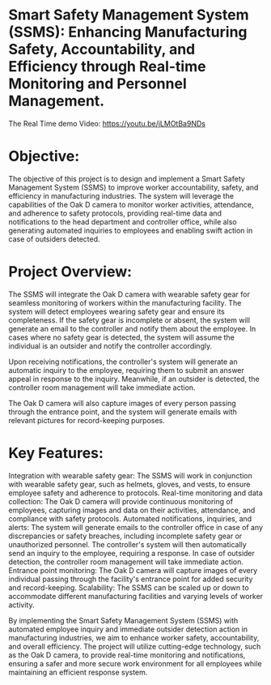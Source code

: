 # Smart Safety Management System (SSMS): Enhancing Manufacturing Safety, Accountability, and Efficiency through Real-time Monitoring and Personnel Management.
The Real Time demo Video: https://youtu.be/jLMOtBa9NDs

# Objective:

The objective of this project is to design and implement a Smart Safety Management System (SSMS) to improve worker accountability, safety, and efficiency in manufacturing industries. The system will leverage the capabilities of the Oak D camera to monitor worker activities, attendance, and adherence to safety protocols, providing real-time data and notifications to the head department and controller office, while also generating automated inquiries to employees and enabling swift action in case of outsiders detected.

# Project Overview:

The SSMS will integrate the Oak D camera with wearable safety gear for seamless monitoring of workers within the manufacturing facility. The system will detect employees wearing safety gear and ensure its completeness. If the safety gear is incomplete or absent, the system will generate an email to the controller and notify them about the employee. In cases where no safety gear is detected, the system will assume the individual is an outsider and notify the controller accordingly.

Upon receiving notifications, the controller's system will generate an automatic inquiry to the employee, requiring them to submit an answer appeal in response to the inquiry. Meanwhile, if an outsider is detected, the controller room management will take immediate action.

The Oak D camera will also capture images of every person passing through the entrance point, and the system will generate emails with relevant pictures for record-keeping purposes.

# Key Features:

Integration with wearable safety gear: The SSMS will work in conjunction with wearable safety gear, such as helmets, gloves, and vests, to ensure employee safety and adherence to protocols.
Real-time monitoring and data collection: The Oak D camera will provide continuous monitoring of employees, capturing images and data on their activities, attendance, and compliance with safety protocols.
Automated notifications, inquiries, and alerts: The system will generate emails to the controller office in case of any discrepancies or safety breaches, including incomplete safety gear or unauthorized personnel. The controller's system will then automatically send an inquiry to the employee, requiring a response. In case of outsider detection, the controller room management will take immediate action.
Entrance point monitoring: The Oak D camera will capture images of every individual passing through the facility's entrance point for added security and record-keeping.
Scalability: The SSMS can be scaled up or down to accommodate different manufacturing facilities and varying levels of worker activity.


By implementing the Smart Safety Management System (SSMS) with automated employee inquiry and immediate outsider detection action in manufacturing industries, we aim to enhance worker safety, accountability, and overall efficiency. The project will utilize cutting-edge technology, such as the Oak D camera, to provide real-time monitoring and notifications, ensuring a safer and more secure work environment for all employees while maintaining an efficient response system.



